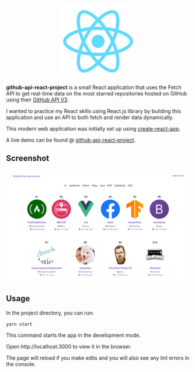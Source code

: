 <div align="center">
<p>
<img src="./public/logo512.png" width="200"/>
</p>
</div>

**github-api-react-project** is a small React application that uses the Fetch API to get real-time data on the most starred repositories hosted on GitHub using their [GitHub API V3](https://developer.github.com/v3/).

I wanted to practice my React skills using React.js library by building this application and use an API to both fetch and render data dynamically.

This modern web application was initially set up using [create-react-app](https://create-react-app.dev/).

A live demo can be found @ [github-api-react-project](https://github-api-react-project.netlify.com/).

## Screenshot

<div align="center">
  <img src="./github-api-react-project.png"/>
</div>

## Usage

In the project directory, you can run:

```
yarn start
```

This command starts the app in the development mode.

Open http://localhost:3000 to view it in the browser.

The page will reload if you make edits and you will also see any lint errors in the console.
